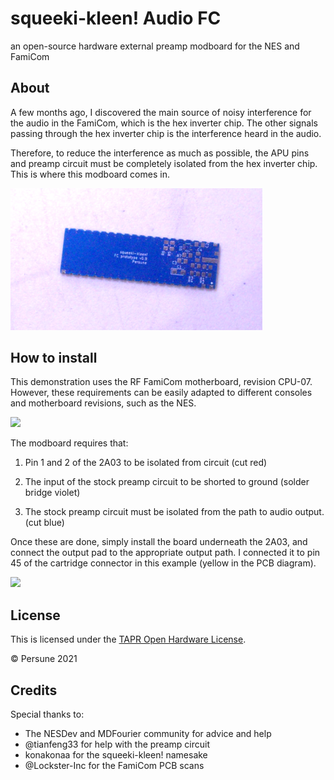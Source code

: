 # squeeki-kleen! Audio FC

an open-source hardware external preamp modboard for the NES and FamiCom

## About

A few months ago, I discovered the main source of noisy interference for the audio in the FamiCom, which is the hex inverter chip. The other signals passing through the hex inverter chip is the interference heard in the audio.

Therefore, to reduce the interference as much as possible, the APU pins and preamp circuit must be completely isolated from the hex inverter chip. This is where this modboard comes in.

<img src="docs/squeeki-kleen_board.png" style="max-width:80%;" />

## How to install

This demonstration uses the RF FamiCom motherboard, revision CPU-07. However, these requirements can be easily adapted to different consoles and motherboard revisions, such as the NES.

<img src="docs/HVC-CPU-07_install.png" style="max-width:80%;" />

The modboard requires that:

1. Pin 1 and 2 of the 2A03 to be isolated from circuit (cut red)

2. The input of the stock preamp circuit to be shorted to ground (solder bridge violet)

3. The stock preamp circuit must be isolated from the path to audio output. (cut blue)

Once these are done, simply install the board underneath the 2A03, and connect the output pad to the appropriate output path. I connected it to pin 45 of the cartridge connector in this example (yellow in the PCB diagram).

<img src="docs/squeeki-kleen.png" style="max-width:80%;" />

## License

This is licensed under the [TAPR Open Hardware License](http://www.tapr.org/OHL).

© Persune 2021

## Credits

Special thanks to:

- The NESDev and MDFourier community for advice and help
- @tianfeng33 for help with the preamp circuit
- konakonaa for the squeeki-kleen! namesake
- @Lockster-Inc for the FamiCom PCB scans
